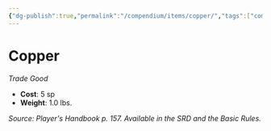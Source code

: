 ```yaml
---
{"dg-publish":true,"permalink":"/compendium/items/copper/","tags":["compendium/src/5e/phb","item/gear/trade-good"]}
---
```


# Copper
*Trade Good*  

- **Cost**: 5 sp
- **Weight**: 1.0 lbs.

*Source: Player's Handbook p. 157. Available in the SRD and the Basic Rules.*